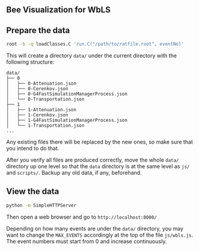 ## Bee Visualization for WbLS 

## Prepare the data

```bash
root -b -q loadClasses.C 'run.C("/path/to/ratfile.root", eventNo)'
```

This will create a directory `data/` under the current directory with the following structure:
```
data/
├── 0
│   ├── 0-Attenuation.json
│   ├── 0-Cerenkov.json
│   ├── 0-G4FastSimulationManagerProcess.json
│   └── 0-Transportation.json
├── 1
│   ├── 1-Attenuation.json
│   ├── 1-Cerenkov.json
│   ├── 1-G4FastSimulationManagerProcess.json
│   └── 1-Transportation.json
...
```
Any existing files there will be replaced by the new ones, so make sure that you intend to do that.

After you verify all files are produced correctly, move the whole `data/` directory up one level so that the `data` directory is at the same level as `js/` and `scripts/`. Backup any old data, if any, beforehand.

## View the data 

```bash
python -m SimpleHTTPServer
```
Then open a web browser and go to `http://localhost:8000/`

Depending on how many events are under the `data/` directory, you may want to change the `MAX_EVENTS` accordingly at the top of the file `js/wbls.js`. The event numbers must start from 0 and increase continuously.
